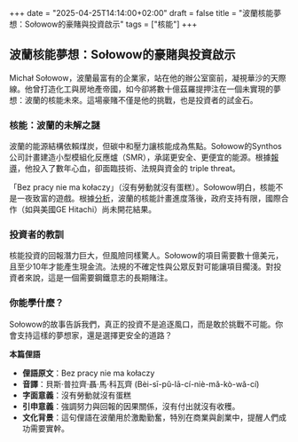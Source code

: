+++
date = "2025-04-25T14:14:00+02:00"
draft = false
title = "波蘭核能夢想：Sołowow的豪賭與投資啟示"
tags = ["核能"]
+++

## 波蘭核能夢想：Sołowow的豪賭與投資啟示


Michał Sołowow，波蘭最富有的企業家，站在他的辦公室窗前，凝視華沙的天際線。他曾打造化工與房地產帝國，如今卻將數十億茲羅提押注在一個未實現的夢想：波蘭的核能未來。這場豪賭不僅是他的挑戰，也是投資者的試金石。

### 核能：波蘭的未解之謎

波蘭的能源結構依賴煤炭，但碳中和壓力讓核能成為焦點。Sołowow的Synthos公司計畫建造小型模組化反應爐（SMR），承諾更安全、更便宜的能源。根據[報導](https://www.forbes.pl/biznes/michal-solowow-potrzebuje-pomocy-ja-nie-moge-przegrac/1lhzcc8)，他投入了數年心血，卻面臨技術、法規與資金的 triple threat。

「Bez pracy nie ma kołaczy」（沒有勞動就沒有蛋糕）。Sołowow明白，核能不是一夜致富的遊戲。根據[分析](https://strefabiznesu.pl/bez-reaktora-bez-planu-bez-przyszlosci-polski-atom-w-ciemnosci/ar/c3p2-27500075)，波蘭的核能計畫進度落後，政府支持有限，國際合作（如與美國GE Hitachi）尚未開花結果。

### 投資者的教訓

核能投資的回報潛力巨大，但風險同樣驚人。Sołowow的項目需要數十億美元，且至少10年才能產生現金流。法規的不確定性與公眾反對可能讓項目擱淺。對投資者來說，這是一個需要鋼鐵意志的長期賭注。

### 你能學什麼？

Sołowow的故事告訴我們，真正的投資不是追逐風口，而是敢於挑戰不可能。你會支持這樣的夢想家，還是選擇更安全的道路？

**本篇俚語**

- **俚語原文**：Bez pracy nie ma kołaczy
- **音譯**：貝斯·普拉齊·聶·馬·科瓦齊 (Bèi-sī-pǔ-lā-cí-niè-mǎ-kò-wǎ-cí)
- **字面意義**：沒有勞動就沒有蛋糕
- **引申意義**：強調努力與回報的因果關係，沒有付出就沒有收穫。
- **文化背景**：這句俚語在波蘭用於激勵勤奮，特別在商業與創業中，提醒人們成功需要實幹。